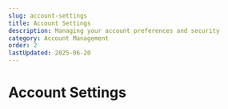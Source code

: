 ```yaml
---
slug: account-settings
title: Account Settings
description: Managing your account preferences and security
category: Account Management
order: 2
lastUpdated: 2025-06-20
---
```


# Account Settings
